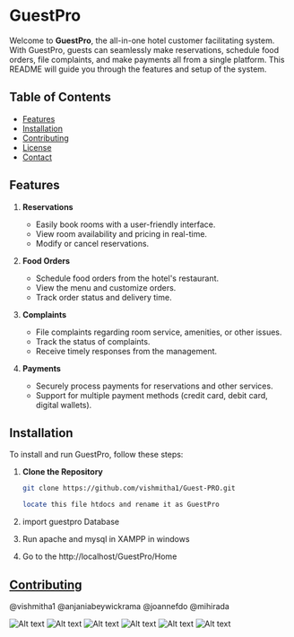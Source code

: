 # GuestPro

Welcome to **GuestPro**, the all-in-one hotel customer facilitating system. With GuestPro, guests can seamlessly make reservations, schedule food orders, file complaints, and make payments all from a single platform. This README will guide you through the features and setup of the system.

## Table of Contents

- [Features](#features)
- [Installation](#installation)
- [Contributing](#contributing)
- [License](#license)
- [Contact](#contact)

## Features

1. **Reservations**
   - Easily book rooms with a user-friendly interface.
   - View room availability and pricing in real-time.
   - Modify or cancel reservations.

2. **Food Orders**
   - Schedule food orders from the hotel's restaurant.
   - View the menu and customize orders.
   - Track order status and delivery time.

3. **Complaints**
   - File complaints regarding room service, amenities, or other issues.
   - Track the status of complaints.
   - Receive timely responses from the management.

4. **Payments**
   - Securely process payments for reservations and other services.
   - Support for multiple payment methods (credit card, debit card, digital wallets).

## Installation

To install and run GuestPro, follow these steps:

1. **Clone the Repository**
   ```sh
   git clone https://github.com/vishmitha1/Guest-PRO.git

   locate this file htdocs and rename it as GuestPro

2. import guestpro Database 

3. Run apache and mysql in XAMPP in windows

4. Go to the http://localhost/GuestPro/Home


## [Contributing](#contributing)

@vishmitha1
@anjaniabeywickrama
@joannefdo
@mihirada


![Alt text](/public/img/Screenshots/1.JPG)
![Alt text](/public/img/Screenshots/2.JPG)
![Alt text](/public/img/Screenshots/3.JPG)
![Alt text](/public/img/Screenshots/4.JPG)
![Alt text](/public/img/Screenshots/5.JPG)
![Alt text](/public/img/Screenshots/6.JPG)

   

